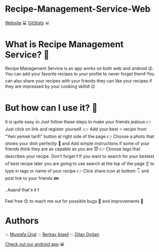 # Recipe-Management-Service-Web

[Website](https://recipemanagementservice495.herokuapp.com/login.php) 💻
[GitStats](https://recipemanagementservice495.herokuapp.com/Statistics/index.html) 📊

# What is Recipe Management Service? 🤔

  Recipe Management Service is an app works on both web and android 😮. You can add your favorite recipes to your profile to never forget them❗️
  You can also share your recipes with your friends they can like your recipes if they are impressed by your cooking skills❗️ 😉
  
# But how can I use it? 🤔
  
  It is quite easy 👍 Just follow these steps to make your friends jealous
  👉 Just click on link and register yourself. 
  👉 Add your best ⭐️ recipe from "Yeni yemek tarifi" button at right side of the page
  👉 Choose a photo that shows your dish perfectly 🌟 and Add simple instructions if some of your friends think they are as capable as you are 😈
  👉 Choose tags that describes your recipe. Don't forget ❗️ If you want to search for your bestest of best recipe later 
  you are going to use search at the top of the page ☝️ to type in tags or name of your recipe
  👉 Click share icon at bottom 👇 and post link to your friends 👪 
  
  ..Aaand that's it ❗️ 
  
 Feel free 😊 to reach me out for possible bugs 🐛 and improvements 💪
 
 # Authors
 
 💥 [Mustafa Ünal](https://github.com/Theieyrre) 
 💥 [Berkay Ataeli](https://github.com/berkayataeli)
 💥 [Dilan Doğan](https://github.com/dilandogann)
 
 [Check out our android app](https://github.com/dab2m/Recipe-Management-Service-Android) 😀
